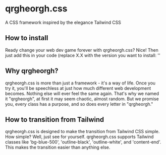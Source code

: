 # qrgheorgh.css
A CSS framework inspired by the elegance Tailwind CSS
## How to install
Ready change your web dev game forever with qrgheorgh.css? Nice! Then just add this in your code (replace X.X with the version you want to install:
'<style>
@import url("https://cdn.jsdelivr.net/gh/3qtvoyqoieuyot/qrgheorgh.css@main/vX.X/qrgheorgh.css");
</style>'
## Why qrgheorgh?
qrgheorgh.css is more than just a framework - it's a way of life. Once you try it, you'll be speechless at just how much different web development becomes. Nothing else will ever feel the same again. That's why we named it "qrgheorgh", at first it may seem chaotic, almost random. But we promise you, every class has a purpose, and so does every letter in "qrgheorgh."
## How to transition from Tailwind
qrgheorgh.css is designed to make the transition from Tailwind CSS simple. How simple? Well, just see for yourself. qrgheorgh.css supports Tailwind classes like 'bg-blue-500', 'outline-black', 'outline-white', and 'content-end'. This makes the transition easier than anything else.
